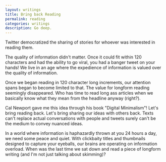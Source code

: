 ```yaml
---
layout: writings
title: Bring back Reading
permalink: reading
categories: writings
description: Go deep.
---
```


Twitter democratized the sharing of stories for whoever was interested in reading them.

The quality of information didn't matter. Once it could fit within 120 characters and had the ability to go viral, you had a banger tweet on your hands! We live in an age where the expedience of information is valued over the quality of information.

Once we began reading in 120 character long increments, our attention spans began to become limited to that. The value for longform reading seemingly disappeared. Who has time to read long ass articles when we basically know what they mean from the headline anyway (right?).

Cal Newport gave me this idea through his book "Digital Minimalism"! Let's bring reading back. Let's bring sharing our ideas with others back. Texts can't replace actual conversations with people and tweets surely can't be the medium to convey nuanced ideas.

In a world where information is haphazardly thrown at you 24 hours a day, we need some peace and quiet. With clickbaity titles and thumbnails designed to capture your eyeballs, our brains are operating on information overload. When was the last time we sat down and read a piece of longform writing (and I'm not just talking about skimming)?

